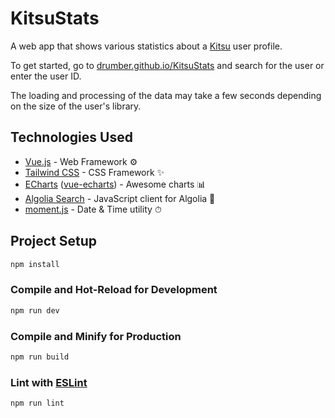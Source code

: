# KitsuStats
A web app that shows various statistics about a [Kitsu](https://kitsu.io) user profile.

To get started, go to [drumber.github.io/KitsuStats](https://drumber.github.io/KitsuStats) and search for the user or enter the user ID.

The loading and processing of the data may take a few seconds depending on the size of the user's library.

## Technologies Used
- [Vue.js](https://vuejs.org/) - Web Framework ⚙
- [Tailwind CSS](https://tailwindcss.com/) - CSS Framework ✨
- [ECharts](https://echarts.apache.org) ([vue-echarts](https://github.com/ecomfe/vue-echarts)) - Awesome charts 📊
- [Algolia Search](https://github.com/algolia/algoliasearch-client-javascript) - JavaScript client for Algolia 🔎
- [moment.js](https://momentjs.com/) - Date & Time utility ⏱

## Project Setup

```sh
npm install
```

### Compile and Hot-Reload for Development

```sh
npm run dev
```

### Compile and Minify for Production

```sh
npm run build
```

### Lint with [ESLint](https://eslint.org/)

```sh
npm run lint
```
